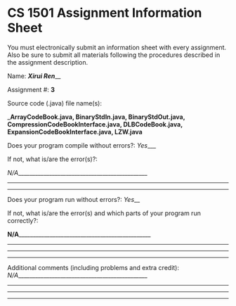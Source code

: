 # CS 1501 Assignment Information Sheet

You must electronically submit an information sheet with
every assignment. Also be sure to submit all materials
following the procedures described in the assignment
description.

Name: ___Xirui Ren_____

Assignment #: __3__

Source code (.java) file name(s):

_____ArrayCodeBook.java, BinaryStdIn.java, BinaryStdOut.java, CompressionCodeBookInterface.java, DLBCodeBook.java, 
ExpansionCodeBookInterface.java, LZW.java____

Does your program compile without errors?: _Yes____

If not, what is/are the error(s)?:

_N/A_______________________________________________

_________________________________________________________

_________________________________________________________

Does your program run without errors?: _Yes___

If not, what is/are the error(s) and which parts of your
program run correctly?:

__N/A_________________________________________________

_________________________________________________________

_________________________________________________________

_________________________________________________________


Additional comments (including problems and extra credit):
_N/A_______________________________________________

_________________________________________________________

_________________________________________________________

_________________________________________________________
